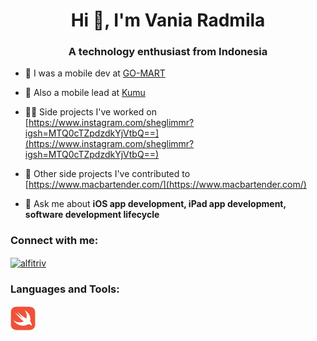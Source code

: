<h1 align="center">Hi 👋, I'm Vania Radmila</h1>
<h3 align="center">A technology enthusiast from Indonesia</h3>

- 🔭 I was a mobile dev at [GO-MART](https://www.gojek.com/en-id/gomart)

- 👯 Also a mobile lead at [Kumu](https://kumu.ph/)

- 👨‍💻 Side projects I've worked on [https://www.instagram.com/sheglimmr?igsh=MTQ0cTZpdzdkYjVtbQ==](https://www.instagram.com/sheglimmr?igsh=MTQ0cTZpdzdkYjVtbQ==)

- 📝 Other side projects I've contributed to [https://www.macbartender.com/](https://www.macbartender.com/)

- 💬 Ask me about **iOS app development, iPad app development, software development lifecycle**

<h3 align="left">Connect with me:</h3>
<p align="left">
<a href="https://linkedin.com/in/alfitriv" target="blank"><img align="center" src="https://raw.githubusercontent.com/rahuldkjain/github-profile-readme-generator/master/src/images/icons/Social/linked-in-alt.svg" alt="alfitriv" height="30" width="40" /></a>
</p>

<h3 align="left">Languages and Tools:</h3>
<p align="left"> <a href="https://developer.apple.com/swift/" target="_blank" rel="noreferrer"> <img src="https://raw.githubusercontent.com/devicons/devicon/master/icons/swift/swift-original.svg" alt="swift" width="40" height="40"/> </a> </p>
